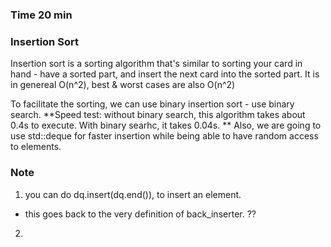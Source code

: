 ### Time 20 min

### Insertion Sort 
Insertion sort is a sorting algorithm that's similar to sorting your card in hand - have a 
sorted part, and insert the next card into the sorted part. 
It is in genereal O(n^2), best & worst cases are also O(n^2)

To facilitate the sorting, we can use binary insertion sort - use binary search. 
**Speed test: without binary search, this algorithm takes about 0.4s to execute. With binary searhc, it takes 0.04s. **
Also, we are going to use std::deque for faster insertion while being able to have random access to elements. 


### Note
1. you can do dq.insert(dq.end()), to insert an element. 
- this goes back to the very definition of back_inserter. ??

2. 

 